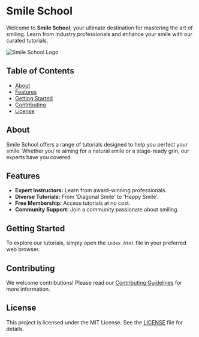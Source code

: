 # Smile School

Welcome to **Smile School**, your ultimate destination for mastering the art of smiling. Learn from industry professionals and enhance your smile with our curated tutorials.

![Smile School Logo](https://fakeimg.pl/250x250?text=Sample+Logo)

## Table of Contents

- [About](#about)
- [Features](#features)
- [Getting Started](#getting-started)
- [Contributing](#contributing)
- [License](#license)

## About

Smile School offers a range of tutorials designed to help you perfect your smile. Whether you're aiming for a natural smile or a stage-ready grin, our experts have you covered.

## Features

- **Expert Instructors:** Learn from award-winning professionals.
- **Diverse Tutorials:** From 'Diagonal Smile' to 'Happy Smile'.
- **Free Membership:** Access tutorials at no cost.
- **Community Support:** Join a community passionate about smiling.

## Getting Started

To explore our tutorials, simply open the `index.html` file in your preferred web browser.

## Contributing

We welcome contributions! Please read our [Contributing Guidelines](CONTRIBUTING.md) for more information.

## License

This project is licensed under the MIT License. See the [LICENSE](LICENSE) file for details.
